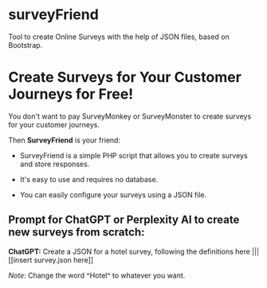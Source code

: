 # surveyFriend
Tool to create Online Surveys with the help of JSON files, based on Bootstrap.

# Create Surveys for Your Customer Journeys for Free!

You don't want to pay SurveyMonkey or SurveyMonster to create surveys for your customer journeys.

Then **SurveyFriend** is your friend:

- SurveyFriend is a simple PHP script that allows you to create surveys and store responses.

- It's easy to use and requires no database.

- You can easily configure your surveys using a JSON file.

## Prompt for ChatGPT or Perplexity AI to create new surveys from scratch:

  **ChatGPT:** Create a JSON for a hotel survey, following the definitions here ||| [[insert survey.json here]]

  *Note*: Change the word ^Hotel^ to whatever you want.
